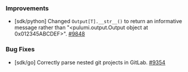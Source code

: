 ### Improvements

- [sdk/python] Changed `Output[T].__str__()` to return an informative message rather than "<pulumi.output.Output object at 0x012345ABCDEF>".
  [#9848](https://github.com/pulumi/pulumi/pull/9848)

### Bug Fixes

- [sdk/go] Correctly parse nested git projects in GitLab.
  [#9354](https://github.com/pulumi/pulumi/issues/9354)
